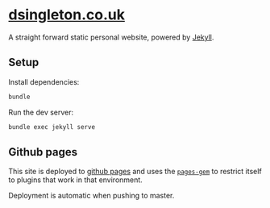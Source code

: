 # [dsingleton.co.uk](http://dsingleton.co.uk)

A straight forward static personal website, powered by [Jekyll](http://jekyllrb.com/).

## Setup

Install dependencies:
```sh
bundle
```

Run the dev server:
```sh
bundle exec jekyll serve
```


## Github pages

This site is deployed to [github pages](https://jekyllrb.com/docs/github-pages/) and uses the [`pages-gem`](https://github.com/github/pages-gem) to restrict itself to plugins that work in that environment.

Deployment is automatic when pushing to master.
